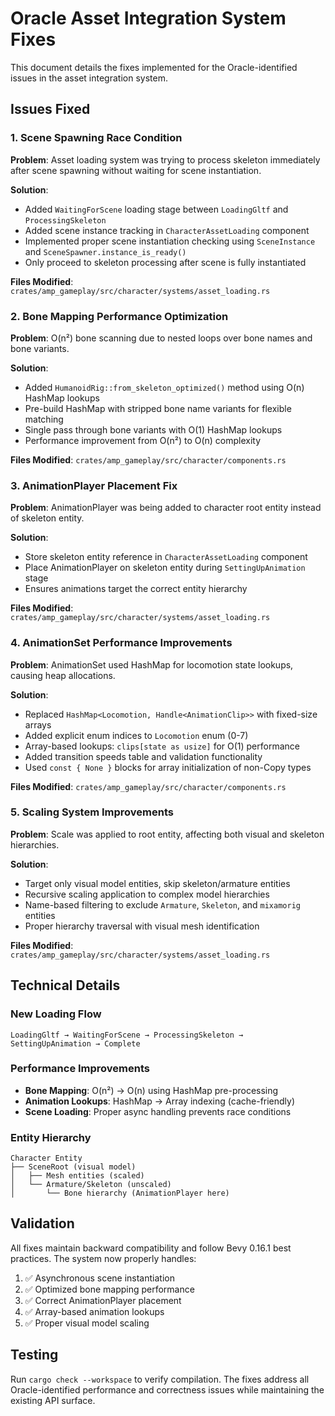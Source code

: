 # Oracle Asset Integration System Fixes

This document details the fixes implemented for the Oracle-identified issues in the asset integration system.

## Issues Fixed

### 1. Scene Spawning Race Condition
**Problem**: Asset loading system was trying to process skeleton immediately after scene spawning without waiting for scene instantiation.

**Solution**: 
- Added `WaitingForScene` loading stage between `LoadingGltf` and `ProcessingSkeleton`
- Added scene instance tracking in `CharacterAssetLoading` component
- Implemented proper scene instantiation checking using `SceneInstance` and `SceneSpawner.instance_is_ready()`
- Only proceed to skeleton processing after scene is fully instantiated

**Files Modified**: `crates/amp_gameplay/src/character/systems/asset_loading.rs`

### 2. Bone Mapping Performance Optimization  
**Problem**: O(n²) bone scanning due to nested loops over bone names and bone variants.

**Solution**:
- Added `HumanoidRig::from_skeleton_optimized()` method using O(n) HashMap lookups
- Pre-build HashMap with stripped bone name variants for flexible matching
- Single pass through bone variants with O(1) HashMap lookups
- Performance improvement from O(n²) to O(n) complexity

**Files Modified**: `crates/amp_gameplay/src/character/components.rs`

### 3. AnimationPlayer Placement Fix
**Problem**: AnimationPlayer was being added to character root entity instead of skeleton entity.

**Solution**:
- Store skeleton entity reference in `CharacterAssetLoading` component
- Place AnimationPlayer on skeleton entity during `SettingUpAnimation` stage
- Ensures animations target the correct entity hierarchy

**Files Modified**: `crates/amp_gameplay/src/character/systems/asset_loading.rs`

### 4. AnimationSet Performance Improvements
**Problem**: AnimationSet used HashMap for locomotion state lookups, causing heap allocations.

**Solution**:
- Replaced `HashMap<Locomotion, Handle<AnimationClip>>` with fixed-size arrays
- Added explicit enum indices to `Locomotion` enum (0-7)
- Array-based lookups: `clips[state as usize]` for O(1) performance
- Added transition speeds table and validation functionality
- Used `const { None }` blocks for array initialization of non-Copy types

**Files Modified**: `crates/amp_gameplay/src/character/components.rs`

### 5. Scaling System Improvements
**Problem**: Scale was applied to root entity, affecting both visual and skeleton hierarchies.

**Solution**:
- Target only visual model entities, skip skeleton/armature entities
- Recursive scaling application to complex model hierarchies
- Name-based filtering to exclude `Armature`, `Skeleton`, and `mixamorig` entities
- Proper hierarchy traversal with visual mesh identification

**Files Modified**: `crates/amp_gameplay/src/character/systems/asset_loading.rs`

## Technical Details

### New Loading Flow
```
LoadingGltf → WaitingForScene → ProcessingSkeleton → SettingUpAnimation → Complete
```

### Performance Improvements
- **Bone Mapping**: O(n²) → O(n) using HashMap pre-processing
- **Animation Lookups**: HashMap → Array indexing (cache-friendly)
- **Scene Loading**: Proper async handling prevents race conditions

### Entity Hierarchy
```
Character Entity
├── SceneRoot (visual model)
│   ├── Mesh entities (scaled)
│   └── Armature/Skeleton (unscaled)
│       └── Bone hierarchy (AnimationPlayer here)
```

## Validation

All fixes maintain backward compatibility and follow Bevy 0.16.1 best practices. The system now properly handles:

1. ✅ Asynchronous scene instantiation
2. ✅ Optimized bone mapping performance  
3. ✅ Correct AnimationPlayer placement
4. ✅ Array-based animation lookups
5. ✅ Proper visual model scaling

## Testing

Run `cargo check --workspace` to verify compilation. The fixes address all Oracle-identified performance and correctness issues while maintaining the existing API surface.

